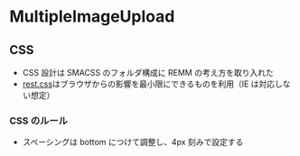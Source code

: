 # MultipleImageUpload

## CSS

- CSS 設計は SMACSS のフォルダ構成に REMM の考え方を取り入れた
- [rest.css](https://github.com/jensimmons/cssremedy/blob/master/css/remedy.css)はブラウザからの影響を最小限にできるものを利用（IE は対応しない想定）

### CSS のルール

- スペーシングは bottom につけて調整し、4px 刻みで設定する
